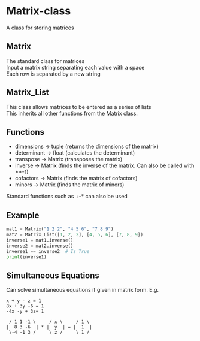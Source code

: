 # Matrix-class
A class for storing matrices  

## Matrix
The standard class for matrices  
Input a matrix string separating each value with a space  
Each row is separated by a new string

## Matrix_List
This class allows matrices to be entered as a series of lists  
This inherits all other functions from the Matrix class.

## Functions
- dimensions -> tuple (returns the dimensions of the matrix)
- determinant -> float (calculates the determinant)
- transpose -> Matrix (transposes the matrix)
- inverse -> Matrix (finds the inverse of the matrix. Can also be called with **-1)
- cofactors -> Matrix (finds the matrix of cofactors)
- minors -> Matrix (finds the matrix of minors)

Standard functions such as +-* can also be used

## Example
```python
mat1 = Matrix("1 2 2", "4 5 6", "7 8 9")
mat2 = Matrix_List([1, 2, 2], [4, 5, 6], [7, 8, 9])
inverse1 = mat1.inverse()
inverse2 = mat2.inverse()
inverse1 == inverse2  # Is True
print(inverse1)
```

## Simultaneous Equations
Can solve simultaneous equations if given in matrix form. E.g.
```
x + y - z = 1
8x + 3y -6 = 1
-4x -y + 3z= 1

 / 1 1 -1 \     / x \     / 1 \
|  8 3 -6  | * |  y  | = |  1  |
 \-4 -1 3 /     \ z /     \ 1 /
```
